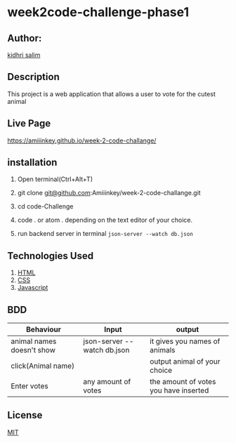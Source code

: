 # week2code-challenge-phase1
## Author:

[kidhri salim](https:yueyyt)

## Description

This project is a web application that allows a user to vote for the cutest animal

## Live Page

https://amiiinkey.github.io/week-2-code-challange/

## installation

1. Open terminal(Ctrl+Alt+T)

2. git clone git@github.com:Amiiinkey/week-2-code-challange.git

3. cd code-Challenge

4. code . or atom . depending on the text editor of your choice.

5. run backend server in terminal ```json-server --watch db.json```

## Technologies Used

1. [HTML](https://)
2. [CSS](https://)
3. [Javascript](https://)

## BDD

|Behaviour                  | Input                                 |                                     output|
| -----------------------   | ------------------------------------- | ----------------------------------------- |
| animal names doesn't show |  json-server --watch db.json          |   it gives you names of animals           |
| click(Animal name)        |                                       |   output animal of your choice            |
| Enter votes               |  any amount of votes                  |   the amount of votes you have inserted   |



## License
[MIT](https://choosealicense.com/licenses/mit/)